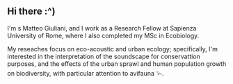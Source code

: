 ## Hi there :^)
I'm s Matteo Giuliani, and I work as a Research Fellow at Sapienza University of Rome, where I also completed my MSc in Ecobiology.

My reseaches focus on eco-acoustic and urban ecology; specifically, I'm interested in the interpretation of the soundscape for conservattion purposes, and the effects of the urban sprawl and human population growth on biodiversity, with particular attention to avifauna 𓅩.
<!--
**matpagle/matpagle** is a ✨ _special_ ✨ repository because its `README.md` (this file) appears on your GitHub profile.

Here are some ideas to get you started:

- 🔭 I’m currently working on ...
- 🌱 I’m currently learning ...
- 👯 I’m looking to collaborate on ...
- 🤔 I’m looking for help with ...
- 💬 Ask me about ...
- 📫 How to reach me: ...
- 😄 Pronouns: ...
- ⚡ Fun fact: ...
-->
